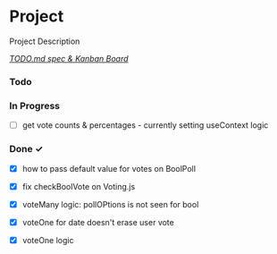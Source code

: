 # Project

Project Description

<em>[TODO.md spec & Kanban Board](https://bit.ly/3fCwKfM)</em>

### Todo


### In Progress

- [ ] get vote counts & percentages - currently setting useContext logic  

### Done ✓

- [x] how to pass default value for votes on BoolPoll  
- [x] fix checkBoolVote on Voting.js  
- [x] voteMany logic: pollOPtions is not seen for bool  
- [x] voteOne for date doesn't erase user vote  
- [x] voteOne logic  

